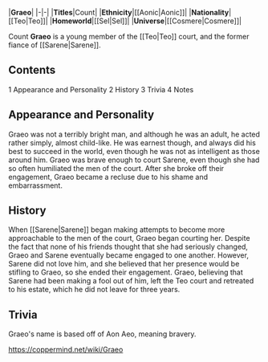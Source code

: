|**Graeo**|
|-|-|
|**Titles**|Count|
|**Ethnicity**|[[Aonic\|Aonic]]|
|**Nationality**|[[Teo\|Teo]]|
|**Homeworld**|[[Sel\|Sel]]|
|**Universe**|[[Cosmere\|Cosmere]]|

Count **Graeo** is a young member of the [[Teo\|Teo]] court, and the former fiance of [[Sarene\|Sarene]].

## Contents

1 Appearance and Personality
2 History
3 Trivia
4 Notes


## Appearance and Personality
Graeo was not a terribly bright man, and although he was an adult, he acted rather simply, almost child-like. He was earnest though, and always did his best to succeed in the world, even though he was not as intelligent as those around him.
Graeo was brave enough to court Sarene, even though she had so often humiliated the men of the court. After she broke off their engagement, Graeo became a recluse due to his shame and embarrassment.

## History
When [[Sarene\|Sarene]] began making attempts to become more approachable to the men of the court, Graeo began courting her. Despite the fact that none of his friends thought that she had seriously changed, Graeo and Sarene eventually became engaged to one another. However, Sarene did not love him, and she believed that her presence would be stifling to Graeo, so she ended their engagement. Graeo, believing that Sarene had been making a fool out of him, left the Teo court and retreated to his estate, which he did not leave for three years.

## Trivia
Graeo's name is based off of Aon Aeo, meaning bravery.


https://coppermind.net/wiki/Graeo